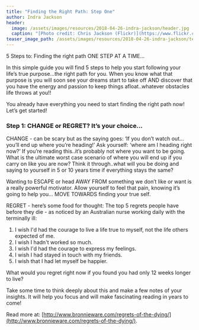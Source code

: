 ```yaml
---
title: "Finding the Right Path: Step One"
author: Indra Jackson
header:
  image: /assets/images/resources/2018-04-26-indra-jackson/header.jpg
  caption: "[Photo credit: Chris Jackson (Flickr)](https://www.flickr.com/photos/chaz_pics)"
teaser_image_path: /assets/images/resources/2018-04-26-indra-jackson/teaser.jpg
---
```


5 Steps to:	Finding the right path
ONE STEP AT A TIME…

In this simple guide you will find 5 steps to help you start following your life’s true purpose…the right path for you. When you know what that purpose is you will soon see your dreams start to take off AND discover that you have the energy and passion to keep things afloat..whatever obstacles life throws at you!!

You already have everything you need to start finding the right path now! Let’s get started!

### Step 1: CHANGE or REGRET? It’s your choice…

CHANGE -  can be scary but as the saying goes:
‘If you don’t watch out… you’ll end up where you’re heading!’
Ask yourself: ‘where am I heading right now?’ If you’re reading this..it’s probably not where you want to be going. What is the ultimate worst case scenario of where you will end up if you carry on like you are now? Think it through..what will you be doing and saying to yourself in 5 or 10 years time if everything stays the same?

Wanting to ESCAPE or head AWAY FROM something we don’t like or want is a really powerful motivator. Allow yourself to feel that pain, knowing it’s going to help you… MOVE TOWARDS finding your true self.

REGRET - here’s some food for thought:
The top 5 regrets people have before they die - as noticed by an Australian nurse working daily with the terminally ill:

1.	I wish I'd had the courage to live a life true to myself, not the life others 	expected of me.
2.	I wish I hadn't worked so much.
3.	I wish I'd had the courage to express my feelings.
4.	I wish I had stayed in touch with my friends.
5.	I wish that I had let myself be happier.

What would you regret right now if you found you had only 12 weeks longer to live?

Take some time to think deeply about this and make a few notes of your insights. It will help you focus and will make fascinating reading in years to come!

Read more at:  [http://www.bronnieware.com/regrets-of-the-dying/](http://www.bronnieware.com/regrets-of-the-dying/).
